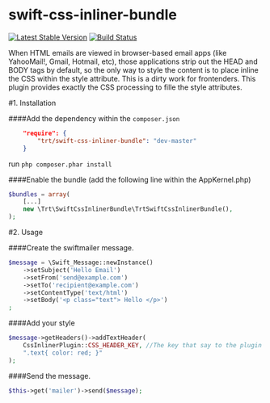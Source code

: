 swift-css-inliner-bundle
========================
[![Latest Stable Version](https://poser.pugx.org/trt/swift-css-inliner-bundle/v/stable.png)](https://packagist.org/packages/trt/swift-css-inliner-bundle)
[![Build Status](https://travis-ci.org/toretto460/swift-css-inliner-bundle.png)](https://travis-ci.org/toretto460/swift-css-inliner-bundle)


When HTML emails are viewed in browser-based email apps (like YahooMail!, Gmail, Hotmail, etc), those applications strip out the HEAD and BODY tags by default, so the only way to style the content is to place inline the CSS within the style attribute.
This is a dirty work for frontenders.
This plugin provides exactly the CSS processing to fille the style attributes.

#1.  Installation

####Add the dependency within the ```composer.json```

```json
    "require": {
        "trt/swift-css-inliner-bundle": "dev-master"
    }
```

run `php composer.phar install`

####Enable the bundle (add the following line within the AppKernel.php)

```php
$bundles = array(
    [...]
    new \Trt\SwiftCssInlinerBundle\TrtSwiftCssInlinerBundle(),
);
```

#2.  Usage

####Create the swiftmailer message.

```php
$message = \Swift_Message::newInstance()
    ->setSubject('Hello Email')
    ->setFrom('send@example.com')
    ->setTo('recipient@example.com')
    ->setContentType('text/html')
    ->setBody('<p class="text"> Hello </p>')
;
```
####Add your style

```php
$message->getHeaders()->addTextHeader(
    CssInlinerPlugin::CSS_HEADER_KEY, //The key that say to the plugin "Apply this CSS"
    ".text{ color: red; }"
);
```

####Send the message.

``` php
$this->get('mailer')->send($message);
```
